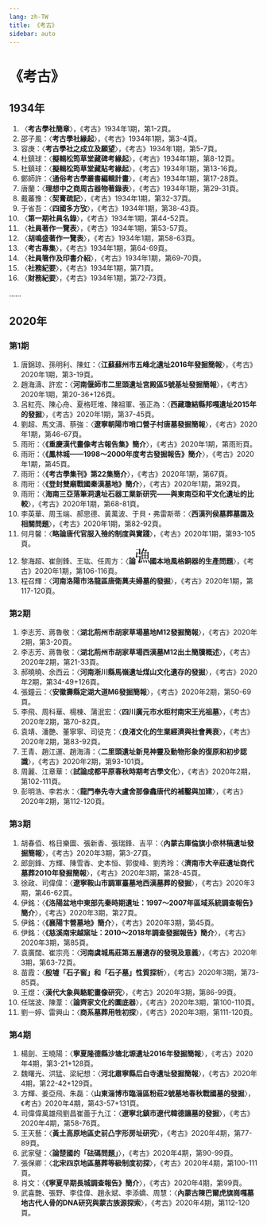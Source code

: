 ```yaml
---
lang: zh-TW
title: 《考古》
sidebar: auto
---
```

# 《考古》
## 1934年
1. 〈**考古學社簡章**〉，《考古》1934年1期，第1-2頁。
2. 邵子風：〈**考古學社緣起**〉，《考古》1934年1期，第3-4頁。
3. 容庚：〈**考古學社之成立及願望**〉，《考古》1934年1期，第5-7頁。
4. 杜鎮球：〈**擬輯松筠草堂藏碑考緣起**〉，《考古》1934年1期，第8-12頁。
5. 杜鎮球：〈**擬輯松筠草堂藏貼考緣起**〉，《考古》1934年1期，第13-16頁。
6. 鄭師許：〈**通俗考古學叢書編輯計畫**〉，《考古》1934年1期，第17-28頁。
7. 唐蘭：〈**理想中之商周古器物著錄表**〉，《考古》1934年1期，第29-31頁。
8. 戴蕃豫：〈**契膏疏記**〉，《考古》1934年1期，第32-37頁。
9. 于省吾：〈**四國多方攷**〉，《考古》1934年1期，第38-43頁。
10. 〈**第一期社員名錄**〉，《考古》1934年1期，第44-52頁。
11. 〈**社員著作一覽表**〉，《考古》1934年1期，第53-57頁。
12. 〈**胡鳴盛著作一覽表**〉，《考古》1934年1期，第58-63頁。
13. 〈**考古專集**〉，《考古》1934年1期，第64-69頁。
14. 〈**社員箸作及印書介紹**〉，《考古》1934年1期，第69-70頁。
15. 〈**社務紀要**〉，《考古》1934年1期，第71頁。
16. 〈**財務紀要**〉，《考古》1934年1期，第72-73頁。

……

## 2020年
### 第1期
1. 唐錦琼、孫明利、陳虹：〈**江蘇蘇州市五峰北遺址2016年發掘簡報**〉，《考古》2020年1期，第3-19頁。
2. 趙海濤、許宏：〈**河南偃師市二里頭遺址宮殿區5號基址發掘簡報**〉，《考古》2020年1期，第20-36+126頁。
3. 呂紅亮、陳心舟、夏格旺堆、陳祖軍、張正為：〈**西藏瓊結縣邦嘎遺址2015年的發掘**〉，《考古》2020年1期，第37-45頁。
4. 劉超、馬文濤、蔡強：〈**遼寧朝陽市哨口營子村唐墓發掘簡報**〉，《考古》2020年1期，第46-67頁。
5. 雨珩：〈**《重慶漢代畫像考古報告集》簡介**〉，《考古》2020年1期，第雨珩頁。
6. 雨珩：〈**《鳳林城——1998～2000年度考古發掘報告》簡介**〉，《考古》2020年1期，第45頁。
7. 雨珩：〈**《考古學集刊》第22集簡介**〉，《考古》2020年1期，第67頁。
8. 雨珩：〈**《登封雙廟戰國秦漢墓地》簡介**〉，《考古》2020年1期，第92頁。
9. 雨珩：〈**海南三亞落筆洞遺址石器工業新研究——與東南亞和平文化遺址的比較**〉，《考古》2020年1期，第68-81頁。
10. 李英華、周玉端、郝思德、黃萬波、于貝・弗雷斯蒂：〈**西漢列侯墓葬墓園及相關問題**〉，《考古》2020年1期，第82-92頁。
11. 何月馨：〈**略論唐代官服入殮的制度與實踐**〉，《考古》2020年1期，第93-105頁。
12. 黎海超、崔劍鋒、王竑、任周方：〈**論![](/fig/yu.svg)國本地風格銅器的生產問題**〉，《考古》2020年1期，第106-116頁。
13. 程召輝：〈**河南洛陽市洛龍區唐衛䔬夫婦墓的發掘**〉，《考古》2020年1期，第117-120頁。
### 第2期
1. 李志芳、蔣魯敬：〈**湖北荊州市胡家草場墓地M12發掘簡報**〉，《考古》2020年2期，第3-20頁。
2. 李志芳、蔣魯敬：〈**湖北荊州市胡家草場西漢墓M12出土簡牘概述**〉，《考古》2020年2期，第21-33頁。
3. 郝曉曉、余西云：〈**河南淅川縣馬嶺遺址煤山文化遺存的發掘**〉，《考古》2020年2期，第34-49+126頁。
4. 張鐘云：〈**安徽壽縣定湖大道M6發掘簡報**〉，《考古》2020年2期，第50-69頁。
5. 李飛、周科華、楊棟、蒲泯宏：〈**四川廣元市水柜村南宋王光祖墓**〉，《考古》2020年2期，第70-82頁。
6. 袁靖、潘艷、董寧寧、司徒克：〈**良渚文化的生業經濟與社會興衰**〉，《考古》2020年2期，第83-92頁。
7. 王青、趙江運、趙海濤：〈**二里頭遺址新見神靈及動物形象的復原和初步認識**〉，《考古》2020年2期，第93-101頁。
8. 周麗、江章華：〈**試論成都平原春秋時期考古學文化**〉，《考古》2020年2期，第102-111頁。
9. 彭明浩、李若水：〈**龍門奉先寺大盧舍那像龕唐代的補鑿與加建**〉，《考古》2020年2期，第112-120頁。
### 第3期
1. 胡春佰、格日樂圖、張新香、張瑞鋒、吉平：〈**內蒙古庫倫旗小奈林稿遺址發掘簡報**〉，《考古》2020年3期，第3-27頁。
2. 郎劍鋒、方輝、陳雪香、史本恒、郭俊峰、劉秀玲：〈**濟南市大辛莊遺址商代墓葬2010年發掘簡報**〉，《考古》2020年3期，第28-45頁。
3. 徐政、司偉偉：〈**遼寧鞍山市調軍臺墓地西漢墓葬的發掘**〉，《考古》2020年3期，第46-62頁。
4. 伊銘：〈**《洛陽盆地中東部先秦時期遺址：1997～2007年區域系統調查報告》簡介**〉，《考古》2020年3期，第27頁。
5. 伊銘：〈**《襄陽卞營墓地》簡介**〉，《考古》2020年3期，第45頁。
6. 伊銘：〈**《慈溪南宋越窯址：2010～2018年調查發掘報告》簡介**〉，《考古》2020年3期，第85頁。
7. 袁廣闊、崔宗亮：〈**河南虞城馬莊第五層遺存的發現及意義**〉，《考古》2020年3期，第63-72頁。
8. 苗霞：〈**殷墟「石子窖」和「石子墓」性質探析**〉，《考古》2020年3期，第73-85頁。
9. 王煜：〈**漢代大象與駱駝畫像研究**〉，《考古》2020年3期，第86-99頁。
10. 任瑞波、陳葦：〈**論齊家文化的圜底器**〉，《考古》2020年3期，第100-110頁。
11. 劉一婷、雷興山：〈**商系墓葬用牲初探**〉，《考古》2020年3期，第111-120頁。
### 第4期
1. 楊劍、王曉陽：〈**寧夏隆德縣沙塘北塬遺址2016年發掘簡報**〉，《考古》2020年4期，第3-21+128頁。
2. 魏曙光、洪猛、梁紀想：〈**河北肅寧縣后白寺遺址發掘簡報**〉，《考古》2020年4期，第22-42+129頁。
3. 方輝、姜亞飛、朱磊：〈**山東淄博市臨淄區粉莊2號墓地春秋戰國墓的發掘**〉，《考古》2020年4期，第43-57+131頁。
4. 司偉偉萬雄飛劉昌崔蕾于九江：〈**遼寧北鎮市遼代韓德讓墓的發掘**〉，《考古》2020年4期，第58-76頁。
5. 王天藝：〈**黃土高原地區史前凸字形房址研究**〉，《考古》2020年4期，第77-89頁。
6. 武家璧：〈**論楚國的「砝碼問題」**〉，《考古》2020年4期，第90-99頁。
7. 張保卿：〈**北宋四京地區墓葬等級制度初探**〉，《考古》2020年4期，第100-111頁。
8. 肖文：〈**《寧夏早期長城調查報告》簡介**〉，《考古》2020年4期，第99頁。
9. 武喜艷、張野、李佳偉、趙永斌、李添嬌、周慧：〈**內蒙古陳巴爾虎旗崗嘎墓地古代人骨的DNA研究與蒙古族源探索**〉，《考古》2020年4期，第112-120頁。